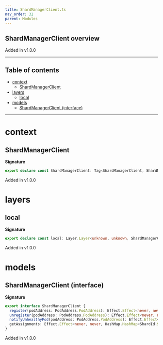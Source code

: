 ```yaml
---
title: ShardManagerClient.ts
nav_order: 32
parent: Modules
---
```


## ShardManagerClient overview

Added in v1.0.0

---

<h2 class="text-delta">Table of contents</h2>

- [context](#context)
  - [ShardManagerClient](#shardmanagerclient)
- [layers](#layers)
  - [local](#local)
- [models](#models)
  - [ShardManagerClient (interface)](#shardmanagerclient-interface)

---

# context

## ShardManagerClient

**Signature**

```ts
export declare const ShardManagerClient: Tag<ShardManagerClient, ShardManagerClient>
```

Added in v1.0.0

# layers

## local

**Signature**

```ts
export declare const local: Layer.Layer<unknown, unknown, ShardManagerClient>
```

Added in v1.0.0

# models

## ShardManagerClient (interface)

**Signature**

```ts
export interface ShardManagerClient {
  register(podAddress: PodAddress.PodAddress): Effect.Effect<never, never, void>
  unregister(podAddress: PodAddress.PodAddress): Effect.Effect<never, never, void>
  notifyUnhealthyPod(podAddress: PodAddress.PodAddress): Effect.Effect<never, never, void>
  getAssignments: Effect.Effect<never, never, HashMap.HashMap<ShardId.ShardId, Option.Option<PodAddress.PodAddress>>>
}
```

Added in v1.0.0
